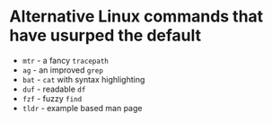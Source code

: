 # Alternative Linux commands that have usurped the default

- `mtr` - a fancy `tracepath`
- `ag` - an improved `grep`
- `bat` - `cat` with syntax highlighting
- `duf` - readable `df`
- `fzf` - fuzzy `find`
- `tldr` - example based man page

